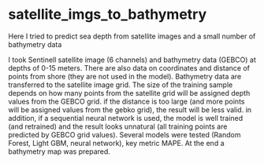 # satellite_imgs_to_bathymetry
Here I tried to predict sea depth from satellite images and a small number of bathymetry data

I took Sentinell satellite image (6 channels) and bathymetry data (GEBCO) at depths of 0-15 meters. There are also data on coordinates and distance of points from shore (they are not used in the model). Bathymetry data are transferred to the satellite image grid. 
The size of the training sample depends on how many points from the satellite grid will be assigned depth values from the GEBCO grid. if the distance is too large (and more points will be assigned values from the gebko grid), the result will be less valid. in addition, if a sequential neural network is used, the model is well trained (and retrained) and the result looks unnatural (all training points are predicted by GEBCO grid values).
Several models were tested (Random Forest, Light GBM, neural network), key metric MAPE.
At the end a bathymetry map was prepared.
